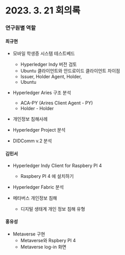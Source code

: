 # 2023. 3. 21 회의록

### 연구원별 역할

#### 최규현

* 모바일 학생증 시스템 테스트베드  
  - Hyperledger Indy 버전 검토 
  - Ubuntu 클라이언트와 안드로이드 클라이언트 차이점
  - Issuer, Holder Agent, Holder, 
  - Ubuntu 
   
* Hyperledger Aries 구조 분석
  - ACA-PY (Arires Client Agent - PY)
  - Holder - Holder 
  
* 개인정보 침해사례
* Hyperledger Project 분석
* DIDComm v.2 분석

#### 김민서

* Hyperledger Indy Client for Raspbery PI 4
  - Raspbery PI 4 에 설치하기

* Hyperledger Fabric 분석
* 메타버스 개인정보 침해
  - 디지털 생태계 개인 정보 침해 유형 


#### 홍유성

* Metaverse 구현
  - Metaverse와 Rspbery PI 4
  - Metaverse log-in 화면 
